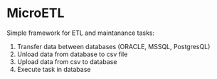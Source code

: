 # MicroETL

Simple framework for ETL and maintanance tasks:

1. Transfer data between databases (ORACLE, MSSQL, PostgresQL)
2. Unload data from database to csv file
3. Upload data from csv to database
4. Execute task in database
